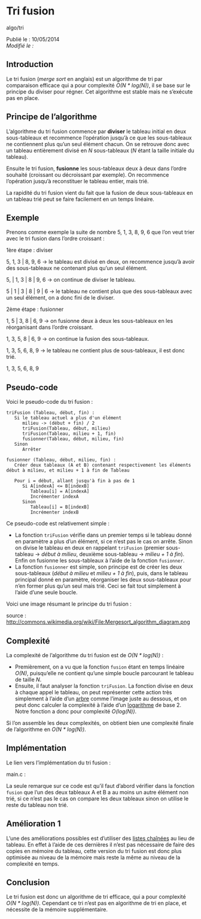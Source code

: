 Tri fusion
==========
algo/tri

Publié le : 10/05/2014  
*Modifié le :*

## Introduction

Le tri fusion (*merge sort* en anglais) est un algorithme de tri par comparaison efficace qui a pour complexité *O(N \* log(N))*, il se base sur le principe du diviser pour régner. Cet algorithme est stable mais ne s’exécute pas en place.

## Principe de l’algorithme

L’algorithme du tri fusion commence par **diviser** le tableau initial en deux sous-tableaux et recommence l’opération jusqu’à ce que les sous-tableaux ne contiennent plus qu’un seul élément chacun. On se retrouve donc avec un tableau entièrement divisé en *N* sous-tableaux (*N* étant la taille initiale du tableau).

Ensuite le tri fusion, **fusionne** les sous-tableaux deux à deux dans l’ordre souhaité (croissant ou décroissant par exemple). On recommence l’opération jusqu’à reconstituer le tableau entier, mais trié.

La rapidité du tri fusion vient du fait que la fusion de deux sous-tableaux en un tableau trié peut se faire facilement en un temps linéaire.

## Exemple

Prenons comme exemple la suite de nombre 5, 1, 3, 8, 9, 6 que l’on veut trier avec le tri fusion dans l’ordre croissant :

1ère étape : diviser

5, 1, 3 | 8, 9, 6 -> le tableau est divisé en deux, on recommence jusqu’à avoir des sous-tableaux ne contenant plus qu’un seul élément.

5, | 1, 3 | 8 | 9, 6 -> on continue de diviser le tableau.

5 | 1 | 3 | 8 | 9 | 6 -> le tableau ne contient plus que des sous-tableaux avec un seul élément, on a donc fini de le diviser.

2ème étape : fusionner

1, 5 | 3, 8 | 6, 9  -> on fusionne deux à deux les sous-tableaux en les réorganisant dans l’ordre croissant.

1, 3, 5, 8 | 6, 9 -> on continue la fusion des sous-tableaux.

1, 3, 5, 6, 8, 9 -> le tableau ne contient plus de sous-tableaux, il est donc trié.

1, 3, 5, 6, 8, 9

## Pseudo-code

Voici le pseudo-code du tri fusion :

```nohighlight
triFusion (Tableau, début, fin) :
   Si le tableau actuel a plus d'un élément
      milieu -> (début + fin) / 2
      triFusion(Tableau, début, milieu)
      triFusion(Tableau, milieu + 1, fin)
      fusionner(Tableau, début, milieu, fin)
   Sinon
      Arrêter

fusionner (Tableau, début, milieu, fin) :
   Créer deux tableaux (A et B) contenant respectivement les éléments début à milieu, et milieu + 1 à fin de Tableau

   Pour i = début, allant jusqu'à fin à pas de 1
      Si A[indexA] <= B[indexB]
         Tableau[i] = A[indexA]
         Incrémenter indexA 
      Sinon
         Tableau[i] = B[indexB]
         Incrémenter indexB
```

Ce pseudo-code est relativement simple :

- La fonction `triFusion` vérifie dans un premier temps si le tableau donné en paramètre a plus d’un élément, si ce n’est pas le cas on arrête. Sinon on divise le tableau en deux en rappelant `triFusion` (premier sous-tableau -> *début à milieu*, deuxième sous-tableau -> *milieu + 1 à fin*). Enfin on fusionne les sous-tableaux à l’aide de la fonction `fusionner`.
- La fonction `fusionner` est simple, son principe est de créer les deux sous-tableaux (*début à milieu* et *milieu + 1 à fin*), puis, dans le tableau principal donné en paramètre, réorganiser les deux sous-tableaux pour n’en former plus qu’un seul mais trié. Ceci se fait tout simplement à l’aide d’une seule boucle.

Voici une image résumant le principe du tri fusion :

source : http://commons.wikimedia.org/wiki/File:Mergesort_algorithm_diagram.png

## Complexité

La complexité de l’algorithme du tri fusion est de *O(N \* log(N))*  :

- Premièrement, on a vu que la fonction `fusion` étant en temps linéaire *O(N)*, puisqu’elle ne contient qu’une simple boucle parcourant le tableau de taille *N*.
- Ensuite, il faut analyser la fonction `triFusion`. La fonction divise en deux à chaque appel le tableau, on peut représenter cette action très simplement à l’aide d’un [arbre](http://napnac.ga/algo/structure/arbre.html) comme l’image juste au dessous, et on peut donc calculer la complexité à l’aide d’un [logarithme]() de base 2. Notre fonction a donc pour complexité *O(log(N))*.

Si l’on assemble les deux complexités, on obtient bien une complexité finale de l’algorithme en *O(N \* log(N))*.

## Implémentation

Le lien vers l’implémentation du tri fusion :

main.c : 

La seule remarque sur ce code est qu’il faut d’abord vérifier dans la fonction `fusion` que l’un des deux tableaux A et B a au moins un autre élément non trié, si ce n’est pas le cas on compare les deux tableaux sinon on utilise le reste du tableau non trié.

## Amélioration 1

L’une des améliorations possibles est d’utiliser des [listes chaînées](http://napnac.ga/algo/structure/liste_chainee.html) au lieu de tableau. En effet à l’aide de ces dernières il n’est pas nécessaire de faire des copies en mémoire du tableau, cette version du tri fusion est donc plus optimisée au niveau de la mémoire mais reste la même au niveau de la complexité en temps.

## Conclusion

Le tri fusion est donc un algorithme de tri efficace, qui a pour complexité *O(N \* log(N))*. Cependant ce tri n’est pas en algorithme de tri en place, et nécessite de la mémoire supplémentaire.
